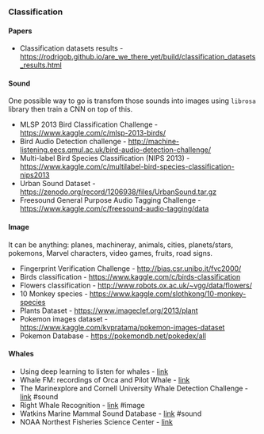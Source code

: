 ### Classification

#### Papers
- Classification datasets results - https://rodrigob.github.io/are_we_there_yet/build/classification_datasets_results.html

#### Sound
One possible way to go is transfom those sounds into images using `librosa` library then train a CNN on top of this.
- MLSP 2013 Bird Classification Challenge - https://www.kaggle.com/c/mlsp-2013-birds/
- Bird Audio Detection challenge - http://machine-listening.eecs.qmul.ac.uk/bird-audio-detection-challenge/
- Multi-label Bird Species Classification (NIPS 2013) - https://www.kaggle.com/c/multilabel-bird-species-classification-nips2013
- Urban Sound Dataset - https://zenodo.org/record/1206938/files/UrbanSound.tar.gz
- Freesound General Purpose Audio Tagging Challenge - https://www.kaggle.com/c/freesound-audio-tagging/data

#### Image
It can be anything: planes, machineray, animals, cities, planets/stars, pokemons, Marvel characters, video games, fruits, road signs.
- Fingerprint Verification Challenge - http://bias.csr.unibo.it/fvc2000/
- Birds classification - https://www.kaggle.com/c/birds-classification
- Flowers classification - http://www.robots.ox.ac.uk/~vgg/data/flowers/
- 10 Monkey species - https://www.kaggle.com/slothkong/10-monkey-species
- Plants Dataset - https://www.imageclef.org/2013/plant
- Pokemon images dataset - https://www.kaggle.com/kvpratama/pokemon-images-dataset
- Pokemon Database - https://pokemondb.net/pokedex/all

#### Whales
- Using deep learning to listen for whales - [link](http://danielnouri.org/notes/2014/01/10/using-deep-learning-to-listen-for-whales/)
- Whale FM: recordings of Orca and Pilot Whale - [link](https://whale.fm/)
- The Marinexplore and Cornell University Whale Detection Challenge - [link](https://www.kaggle.com/c/whale-detection-challenge/data) #sound
- Right Whale Recognition - [link](https://www.kaggle.com/c/noaa-right-whale-recognition/data) #image
- Watkins Marine Mammal Sound Database - [link](https://cis.whoi.edu/science/B/whalesounds/index.cfm) #sound
- NOAA Northest Fisheries Science Center - [link](https://www.nefsc.noaa.gov/psb/acoustics/sounds.html)

